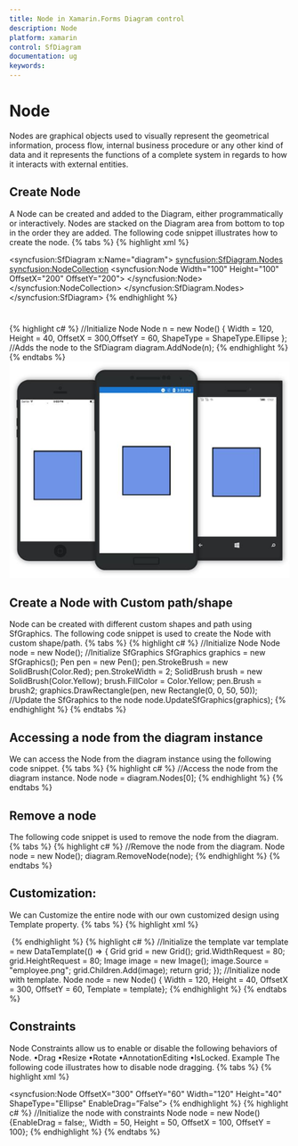 ```yaml
---
title: Node in Xamarin.Forms Diagram control
description: Node
platform: xamarin
control: SfDiagram
documentation: ug
keywords: 
---
```


# Node
Nodes are graphical objects used to visually represent the geometrical information, process flow, internal business procedure or any other kind of data and it represents the functions of a complete system in regards to how it interacts with external entities.

## Create Node
A Node can be created and added to the Diagram, either programmatically or interactively. Nodes are stacked on the Diagram area from bottom to top in the order they are added.
The following code snippet illustrates how to create the node.
{% tabs %}
{% highlight xml %}
<!--Initialize SfDiagram-->
<syncfusion:SfDiagram  x:Name="diagram">
    <!--Initialize NodeCollection-->
    <syncfusion:SfDiagram.Nodes>
        <syncfusion:NodeCollection>
            <!--Initialize Node-->
            <syncfusion:Node Width="100" Height="100" OffsetX="200" OffsetY="200">
            </syncfusion:Node>
        </syncfusion:NodeCollection>
    </syncfusion:SfDiagram.Nodes>
</syncfusion:SfDiagram>
{% endhighlight %}
# 
{% highlight c# %}
//Initialize Node
Node n = new Node() { Width = 120, Height = 40, OffsetX = 300,OffsetY = 60, ShapeType = ShapeType.Ellipse };
//Adds the node to the SfDiagram
diagram.AddNode(n);
{% endhighlight %}
{% endtabs %}
![](Node_images/Node_img1.jpeg)

## Create a Node with Custom path/shape
Node can be created with different custom shapes and path using SfGraphics.
The following code snippet is used to create the Node with custom shape/path.
{% tabs %}
{% highlight c# %}
//Initialize Node
Node node = new Node();
//Initialize SfGraphics
SfGraphics graphics = new SfGraphics();
Pen pen = new Pen();
pen.StrokeBrush = new SolidBrush(Color.Red);
pen.StrokeWidth = 2;
SolidBrush brush = new SolidBrush(Color.Yellow);
brush.FillColor = Color.Yellow;
pen.Brush = brush2;
graphics.DrawRectangle(pen, new Rectangle(0, 0, 50, 50));
//Update the SfGraphics to the node
node.UpdateSfGraphics(graphics);
{% endhighlight %}
{% endtabs %}

## Accessing a node from the diagram instance
We can access the Node from the diagram instance using the following code snippet.
{% tabs %}
{% highlight c# %}
//Access the node from the diagram instance.
Node node = diagram.Nodes[0];
{% endhighlight %}
{% endtabs %}

## Remove a node
The following code snippet is used to remove the node from the diagram.
{% tabs %}
{% highlight c# %}
//Remove the node from the diagram.
Node node = new Node();
diagram.RemoveNode(node);
{% endhighlight %}
{% endtabs %}

## Customization:
We can Customize the entire node with our own customized design using Template property.
{% tabs %}
{% highlight xml %}
<!--Initialize the DataTemplate-->
<DataTemplate x:Key="template">
  <Grid WidthRequest="80" HeightRequest="80">
    <Image Source="diagram.png"/>
  </Grid>
</DataTemplate>
<!--Initialize node-->
<diagram:Node OffsetX="300" OffsetY="300" Width="60" Height="70" Template="{StaticResource template}" >
{% endhighlight %}
{% highlight c# %}
//Initialize the template
var template = new DataTemplate(() =>
{
    Grid grid = new Grid();
    grid.WidthRequest = 80;
    grid.HeightRequest = 80;
    Image image = new Image();
    image.Source = "employee.png";
    grid.Children.Add(image);
    return grid;
});
//Initialize node with template.
Node node = new Node() { Width = 120, Height = 40, OffsetX = 300, OffsetY = 60, Template = template};
{% endhighlight %}
{% endtabs %}

## Constraints
Node Constraints allow us to enable or disable the following behaviors of Node.
•Drag
•Resize
•Rotate
•AnnotationEditing
•IsLocked.
Example
The following code illustrates how to disable node dragging.
{% tabs %}
{% highlight xml %}
<!--Initialize the node with constraints-->
<syncfusion:Node OffsetX="300" OffsetY="60" Width="120" Height="40" ShapeType="Ellipse" EnableDrag=”False”>
{% endhighlight %}
{% highlight c# %}
//Initialize the node with constraints
Node node = new Node() {EnableDrag = false;, Width = 50, Height = 50, OffsetX = 100, OffsetY = 100};
{% endhighlight %}
{% endtabs %}
